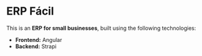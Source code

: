 # ERP Fácil

This is an **ERP for small businesses**, built using the following technologies:

- **Frontend:** Angular  
- **Backend:** Strapi  
